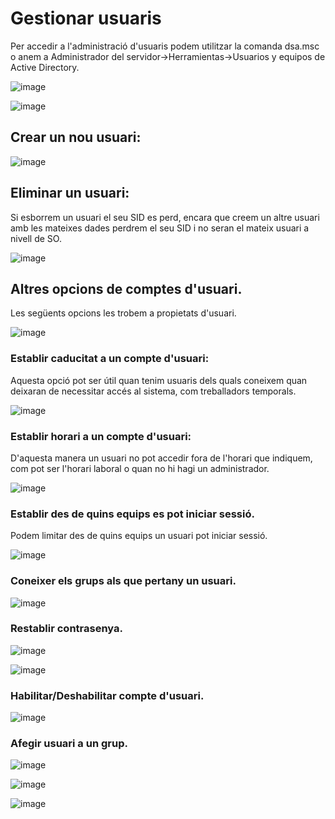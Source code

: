 # Gestionar usuaris

Per accedir a l'administració d'usuaris podem utilitzar la comanda dsa.msc o anem a Administrador del servidor->Herramientas->Usuarios y equipos de Active Directory.

![image](https://github.com/XaSaFa/MP04/assets/110727546/5e6cff7d-8118-4126-9c94-12ff45826d24)

![image](https://github.com/XaSaFa/MP04/assets/110727546/3bfb0c22-289b-4ef5-9e6d-8ef2fe31bda8)

## Crear un nou usuari:

![image](https://github.com/XaSaFa/MP04/assets/110727546/807f5b08-8cf6-4aa8-a6d7-42b1d30e301e)

## Eliminar un usuari:

Si esborrem un usuari el seu SID es perd, encara que creem un altre usuari amb les mateixes dades perdrem el seu SID i no seran el mateix usuari a nivell de SO.

![image](https://github.com/XaSaFa/MP04/assets/110727546/8d0685a4-4640-454c-a4a7-3e04b61892bd)

## Altres opcions de comptes d'usuari.

Les següents opcions les trobem a propietats d'usuari.

![image](https://github.com/XaSaFa/MP04/assets/110727546/030c0a8e-ab63-472c-a515-427fd5fb07a1)

### Establir caducitat a un compte d'usuari:

Aquesta opció pot ser útil quan tenim usuaris dels quals coneixem quan deixaran de necessitar accés al sistema, com treballadors temporals.

![image](https://github.com/XaSaFa/MP04/assets/110727546/738a13b8-9096-4705-a1f8-afa8f10b18dd)

### Establir horari a un compte d'usuari:

D'aquesta manera un usuari no pot accedir fora de l'horari que indiquem, com pot ser l'horari laboral o quan no hi hagi un administrador.

![image](https://github.com/XaSaFa/MP04/assets/110727546/e67acfe8-6737-41f2-8fbc-0060d6e054f2)

### Establir des de quins equips es pot iniciar sessió.

Podem limitar des de quins equips un usuari pot iniciar sessió.

![image](https://github.com/XaSaFa/MP04/assets/110727546/b985a66c-e418-4ba2-b332-8ee10d7d8e63)

### Coneixer els grups als que pertany un usuari.

![image](https://github.com/XaSaFa/MP04/assets/110727546/3e011236-15a1-47d7-8aa8-c9a8cabf893e)

### Restablir contrasenya.

![image](https://github.com/XaSaFa/MP04/assets/110727546/f269a714-2e63-4b03-a10e-d3052961e59b)

![image](https://github.com/XaSaFa/MP04/assets/110727546/40c6ce2f-66a7-4ca5-a844-b958314d799c)

### Habilitar/Deshabilitar compte d'usuari.

![image](https://github.com/XaSaFa/MP04/assets/110727546/d90a5f96-5085-4472-a7eb-d51968a45e4f)

### Afegir usuari a un grup.

![image](https://github.com/XaSaFa/MP04/assets/110727546/194591e1-86b3-41ec-9bd2-92e7cf710f25)

![image](https://github.com/XaSaFa/MP04/assets/110727546/d9fda407-ae15-4e03-bdda-c54f03e719b1)

![image](https://github.com/XaSaFa/MP04/assets/110727546/df6f9f1d-7b5a-47de-87c7-c2e336e3ddd9)

